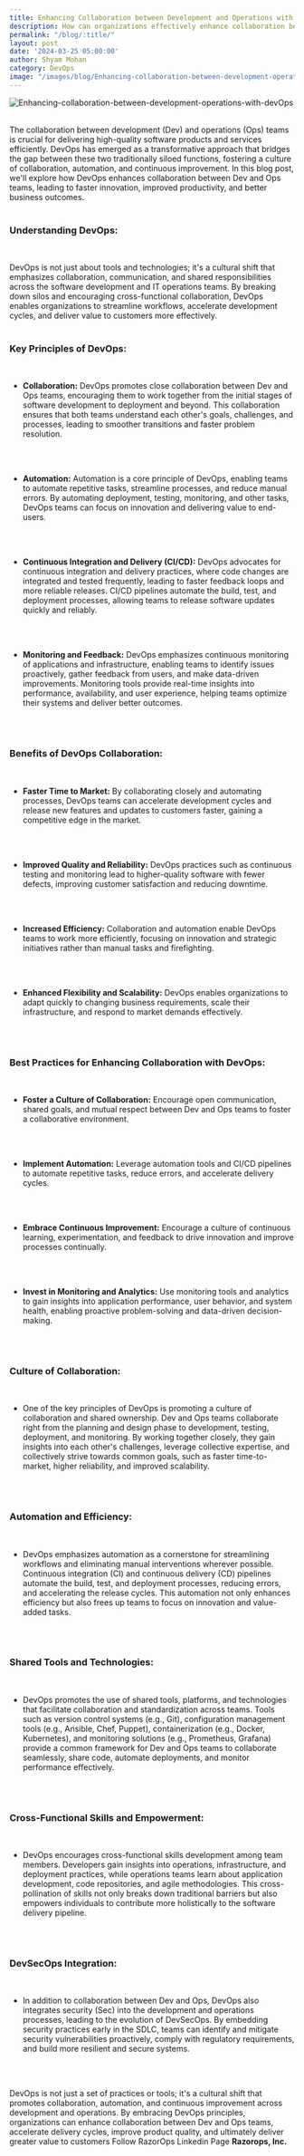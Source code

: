 ```yaml
---
title: Enhancing Collaboration between Development and Operations with DevOps
description: How can organizations effectively enhance collaboration between development and operations teams through the implementation of DevOps practices?
permalink: "/blog/:title/"
layout: post
date: '2024-03-25 05:00:00'
author: Shyam Mohan
category: DevOps
image: "/images/blog/Enhancing-collaboration-between-development-operations-with-devOps.png"
---
```


<img src="/images/blog/Enhancing-collaboration-between-development-operations-with-devOps.png" alt="Enhancing-collaboration-between-development-operations-with-devOps" title="Enhancing-collaboration-between-development-operations-with-devOps">
<br>
<br>


The collaboration between development (Dev) and operations (Ops) teams is crucial for delivering high-quality software products and services efficiently. DevOps has emerged as a transformative approach that bridges the gap between these two traditionally siloed functions, fostering a culture of collaboration, automation, and continuous improvement. In this blog post, we'll explore how DevOps enhances collaboration between Dev and Ops teams, leading to faster innovation, improved productivity, and better business outcomes.
<br>
<br>

### **Understanding DevOps:**
<br>

DevOps is not just about tools and technologies; it's a cultural shift that emphasizes collaboration, communication, and shared responsibilities across the software development and IT operations teams. By breaking down silos and encouraging cross-functional collaboration, DevOps enables organizations to streamline workflows, accelerate development cycles, and deliver value to customers more effectively.
<br>
<br>

### **Key Principles of DevOps:**
<br>

* **Collaboration:** DevOps promotes close collaboration between Dev and Ops teams, encouraging them to work together from the initial stages of software development to deployment and beyond. This collaboration ensures that both teams understand each other's goals, challenges, and processes, leading to smoother transitions and faster problem resolution.
<br>
<br>

* **Automation:** Automation is a core principle of DevOps, enabling teams to automate repetitive tasks, streamline processes, and reduce manual errors. By automating deployment, testing, monitoring, and other tasks, DevOps teams can focus on innovation and delivering value to end-users.
<br>
<br>

* **Continuous Integration and Delivery (CI/CD):** DevOps advocates for continuous integration and delivery practices, where code changes are integrated and tested frequently, leading to faster feedback loops and more reliable releases. CI/CD pipelines automate the build, test, and deployment processes, allowing teams to release software updates quickly and reliably.
<br>
<br>

* **Monitoring and Feedback:** DevOps emphasizes continuous monitoring of applications and infrastructure, enabling teams to identify issues proactively, gather feedback from users, and make data-driven improvements. Monitoring tools provide real-time insights into performance, availability, and user experience, helping teams optimize their systems and deliver better outcomes.
<br>
<br>

### **Benefits of DevOps Collaboration:**
<br>

* **Faster Time to Market:** By collaborating closely and automating processes, DevOps teams can accelerate development cycles and release new features and updates to customers faster, gaining a competitive edge in the market.
<br>
<br>

* **Improved Quality and Reliability:** DevOps practices such as continuous testing and monitoring lead to higher-quality software with fewer defects, improving customer satisfaction and reducing downtime.
<br>
<br>

* **Increased Efficiency:** Collaboration and automation enable DevOps teams to work more efficiently, focusing on innovation and strategic initiatives rather than manual tasks and firefighting.
<br>
<br>

* **Enhanced Flexibility and Scalability:** DevOps enables organizations to adapt quickly to changing business requirements, scale their infrastructure, and respond to market demands effectively.
<br>
<br>

### **Best Practices for Enhancing Collaboration with DevOps:**
<br>

* **Foster a Culture of Collaboration:** Encourage open communication, shared goals, and mutual respect between Dev and Ops teams to foster a collaborative environment.
<br>
<br>

* **Implement Automation:** Leverage automation tools and CI/CD pipelines to automate repetitive tasks, reduce errors, and accelerate delivery cycles.
<br>
<br>


* **Embrace Continuous Improvement:** Encourage a culture of continuous learning, experimentation, and feedback to drive innovation and improve processes continually.
<br>
<br>

* **Invest in Monitoring and Analytics:** Use monitoring tools and analytics to gain insights into application performance, user behavior, and system health, enabling proactive problem-solving and data-driven decision-making.
<br>
<br>

### **Culture of Collaboration:**
<br>

* One of the key principles of DevOps is promoting a culture of collaboration and shared ownership. Dev and Ops teams collaborate right from the planning and design phase to development, testing, deployment, and monitoring. By working together closely, they gain insights into each other's challenges, leverage collective expertise, and collectively strive towards common goals, such as faster time-to-market, higher reliability, and improved scalability.
<br>
<br>

### **Automation and Efficiency:**
<br>


* DevOps emphasizes automation as a cornerstone for streamlining workflows and eliminating manual interventions wherever possible. Continuous integration (CI) and continuous delivery (CD) pipelines automate the build, test, and deployment processes, reducing errors, and accelerating the release cycles. This automation not only enhances efficiency but also frees up teams to focus on innovation and value-added tasks.
<br>
<br>

### **Shared Tools and Technologies:**
<br>

* DevOps promotes the use of shared tools, platforms, and technologies that facilitate collaboration and standardization across teams. Tools such as version control systems (e.g., Git), configuration management tools (e.g., Ansible, Chef, Puppet), containerization (e.g., Docker, Kubernetes), and monitoring solutions (e.g., Prometheus, Grafana) provide a common framework for Dev and Ops teams to collaborate seamlessly, share code, automate deployments, and monitor performance effectively.
<br>
<br>

### **Cross-Functional Skills and Empowerment:**
<br>

* DevOps encourages cross-functional skills development among team members. Developers gain insights into operations, infrastructure, and deployment practices, while operations teams learn about application development, code repositories, and agile methodologies. This cross-pollination of skills not only breaks down traditional barriers but also empowers individuals to contribute more holistically to the software delivery pipeline.
<br>
<br>

### **DevSecOps Integration:**
<br>

* In addition to collaboration between Dev and Ops, DevOps also integrates security (Sec) into the development and operations processes, leading to the evolution of DevSecOps. By embedding security practices early in the SDLC, teams can identify and mitigate security vulnerabilities proactively, comply with regulatory requirements, and build more resilient and secure systems.
<br>
<br>

DevOps is not just a set of practices or tools; it's a cultural shift that promotes collaboration, automation, and continuous improvement across development and operations. By embracing DevOps principles, organizations can enhance collaboration between Dev and Ops teams, accelerate delivery cycles, improve product quality, and ultimately deliver greater value to customers  Follow RazorOps Linkedin Page <a href="https://www.linkedin.com/company/razorops/" target=_blank style="text-decoration: none"> <b>Razorops, Inc.</b></a>